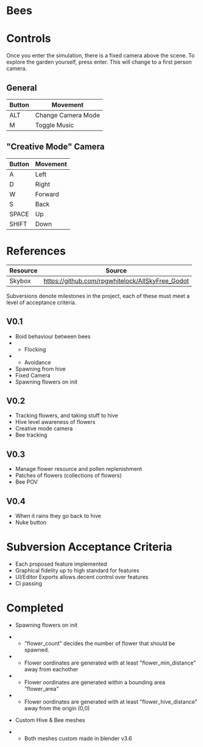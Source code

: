 # Bees

# Controls

Once you enter the simulation, there is a fixed camera above the scene.
To explore the garden yourself, press enter. This will change to a first person camera.

## General
|Button|Movement|
|------|--------|
|ALT|Change Camera Mode|
|M|Toggle Music|

## "Creative Mode" Camera
|Button|Movement|
|----|----|
|A|Left|
|D|Right|
|W|Forward|
|S|Back|
|SPACE|Up|
|SHIFT|Down|

# References
|Resource|Source|
|--|--|
|Skybox|https://github.com/rpgwhitelock/AllSkyFree_Godot|

Subversions denote milestones in the project, each of these must meet a level of acceptance criteria.

## V0.1
- Boid behaviour between bees
- - Flocking
- - Avoidance
- Spawning from hive
- Fixed Camera
- Spawning flowers on init

## V0.2
- Tracking flowers, and taking stuff to hive
- Hive level awareness of flowers
- Creative mode camera
- Bee tracking

## V0.3
- Manage flower resource and pollen replenishment
- Patches of flowers (collections of flowers)
- Bee POV

## V0.4
- When it rains they go back to hive
- Nuke button

# Subversion Acceptance Criteria
- Each proposed feature implemented
- Graphical fidelity up to high standard for features
- UI/Editor Exports allows decent control over features
- CI passing

# Completed
- Spawning flowers on init
- - "flower_count" decides the number of flower that should be spawned.
- - Flower oordinates are generated with at least "flower_min_distance" away from eachother
- - Flower oordinates are generated within a bounding area "flower_area"
- - Flower oordinates are generated with at least "flower_hive_distance" away from the origin (0,0)

- Custom Hive & Bee meshes
- - Both meshes custom made in blender v3.6
